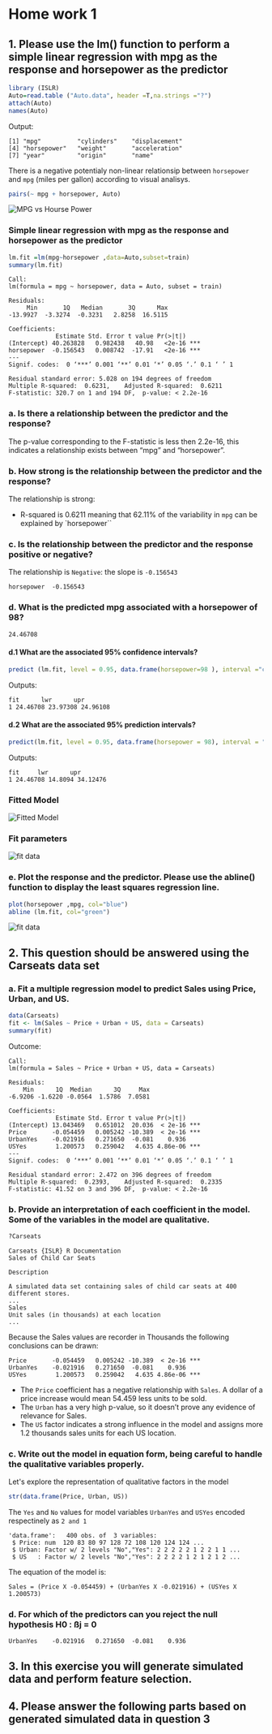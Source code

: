 # Home work 1

## 1. Please use the lm() function to perform a simple linear regression with mpg as the response and horsepower as the predictor

```R
library (ISLR)
Auto=read.table ("Auto.data", header =T,na.strings ="?")
attach(Auto)
names(Auto)
```
Output:
```
[1] "mpg"          "cylinders"    "displacement"
[4] "horsepower"   "weight"       "acceleration"
[7] "year"         "origin"       "name"
```

There is a negative potentialy non-linear relationsip between `horsepower` and `mpg` (miles per gallon) according to visual analisys.

```R
pairs(~ mpg + horsepower, Auto)
```

![MPG vs Hourse Power](Rplot.svg)


### Simple linear regression with mpg as the response and horsepower as the predictor

```R
lm.fit =lm(mpg~horsepower ,data=Auto,subset=train)
summary(lm.fit)
```


```
Call:
lm(formula = mpg ~ horsepower, data = Auto, subset = train)

Residuals:
     Min       1Q   Median       3Q      Max 
-13.9927  -3.3274  -0.3231   2.8258  16.5115 

Coefficients:
             Estimate Std. Error t value Pr(>|t|)    
(Intercept) 40.263828   0.982438   40.98   <2e-16 ***
horsepower  -0.156543   0.008742  -17.91   <2e-16 ***
---
Signif. codes:  0 ‘***’ 0.001 ‘**’ 0.01 ‘*’ 0.05 ‘.’ 0.1 ‘ ’ 1

Residual standard error: 5.028 on 194 degrees of freedom
Multiple R-squared:  0.6231,	Adjusted R-squared:  0.6211 
F-statistic: 320.7 on 1 and 194 DF,  p-value: < 2.2e-16
```
### a. Is there a relationship between the predictor and the response?

The p-value corresponding to the F-statistic is less then 2.2e-16, this indicates a relationship exists between “mpg” and “horsepower”.


### b. How strong is the relationship between the predictor and the response?

The relationship is strong: 
* R-squared is 0.6211  meaning that 62.11% of the variability in `mpg` can be explained by `horsepower``


### c. Is the relationship between the predictor and the response positive or negative?

The relationship is `Negative`: the slope is `-0.156543`
```
horsepower  -0.156543
```

### d. What is the predicted mpg associated with a horsepower of 98?

`24.46708`

#### d.1 What are the associated 95% confidence intervals?
```R
predict (lm.fit, level = 0.95, data.frame(horsepower=98 ), interval ="confidence")
```
Outputs:
```
fit      lwr      upr
1 24.46708 23.97308 24.96108
```
#### d.2 What are the associated 95% prediction intervals?
```R
predict(lm.fit, level = 0.95, data.frame(horsepower = 98), interval = "prediction")
```
Outputs:
```
fit     lwr      upr
1 24.46708 14.8094 34.12476

```
### Fitted Model

![Fitted Model](Rplot01.svg)

### Fit parameters

![fit data](Rplot02.svg)

### e. Plot the response and the predictor. Please use the abline() function to display the least squares regression line.
```R
plot(horsepower ,mpg, col="blue")
abline (lm.fit, col="green")
```
![fit data](Rplot05.svg)

## 2. This question should be answered using the Carseats data set 

### a. Fit a multiple regression model to predict Sales using Price, Urban, and US.
```R
data(Carseats)
fit <- lm(Sales ~ Price + Urban + US, data = Carseats)
summary(fit)
```
Outcome:
```
Call:
lm(formula = Sales ~ Price + Urban + US, data = Carseats)

Residuals:
    Min      1Q  Median      3Q     Max 
-6.9206 -1.6220 -0.0564  1.5786  7.0581 

Coefficients:
             Estimate Std. Error t value Pr(>|t|)    
(Intercept) 13.043469   0.651012  20.036  < 2e-16 ***
Price       -0.054459   0.005242 -10.389  < 2e-16 ***
UrbanYes    -0.021916   0.271650  -0.081    0.936    
USYes        1.200573   0.259042   4.635 4.86e-06 ***
---
Signif. codes:  0 ‘***’ 0.001 ‘**’ 0.01 ‘*’ 0.05 ‘.’ 0.1 ‘ ’ 1

Residual standard error: 2.472 on 396 degrees of freedom
Multiple R-squared:  0.2393,	Adjusted R-squared:  0.2335 
F-statistic: 41.52 on 3 and 396 DF,  p-value: < 2.2e-16
```
### b. Provide an interpretation of each coefficient in the model. Some of the variables in the model are qualitative.

```R
?Carseats
```
```
Carseats {ISLR}	R Documentation
Sales of Child Car Seats

Description

A simulated data set containing sales of child car seats at 400 different stores.
...
Sales
Unit sales (in thousands) at each location
...

```
Because the Sales values are recorder in Thousands the following conclusions can be drawn: 

```
Price       -0.054459   0.005242 -10.389  < 2e-16 ***
UrbanYes    -0.021916   0.271650  -0.081    0.936
USYes        1.200573   0.259042   4.635 4.86e-06 ***
```

* The `Price` coefficient has a negative relationship with `Sales`. A dollar of a price increase would mean 54.459 less units to be sold. 
* The `Urban` has a very high p-value, so it doesn’t prove any evidence of relevance for Sales.
* The `US` factor indicates a strong influence in the model and assigns more 1.2 thousands sales units for each US location.

### c. Write out the model in equation form, being careful to handle the qualitative variables properly.

Let's explore the representation of qualitative factors in the model
```R
str(data.frame(Price, Urban, US))
```

The `Yes` and `No` values for model variables `UrbanYes` and `USYes` encoded respectinely as `2 and 1`

```
'data.frame':	400 obs. of  3 variables:
 $ Price: num  120 83 80 97 128 72 108 120 124 124 ...
 $ Urban: Factor w/ 2 levels "No","Yes": 2 2 2 2 2 1 2 2 1 1 ...
 $ US   : Factor w/ 2 levels "No","Yes": 2 2 2 2 1 2 1 2 1 2 ...
```
The equation of the model is:
```
Sales = (Price X -0.054459) + (UrbanYes X -0.021916) + (USYes X 1.200573)
```


### d. For which of the predictors can you reject the null hypothesis H0 : ßj = 0
```
UrbanYes    -0.021916   0.271650  -0.081    0.936
```



## 3. In this exercise you will generate simulated data and perform feature selection.

## 4. Please answer the following parts based on generated simulated data in question 3
